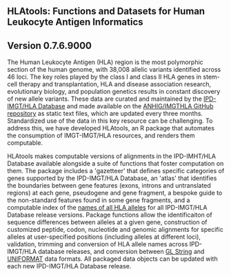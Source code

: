 ## HLAtools: Functions and Datasets for Human Leukocyte Antigen Informatics

## Version 0.7.6.9000

The Human Leukocyte Antigen (HLA) region is the most polymorphic section of the human genome, with 38,008 allelic variants identified across 46 loci. The key roles played by the class I and class II HLA genes in stem-cell therapy and transplantation, HLA and disease association research, evolutionary biology, and population genetics results in constant discovery of new allele variants. These data are curated and maintained by the [IPD-IMGT/HLA Database](https://www.ebi.ac.uk/ipd/imgt/hla/) and made available on the [ANHIG/IMGTHLA GitHub repository](https://github.com/ANHIG/IMGTHLA) as static text files, which are updated every three months. Standardized use of the data in this key resource can be challenging. To address this, we have developed HLAtools, an R package that automates the consumption of IMGT-IMGT/HLA resources, and renders them computable.   

HLAtools makes computable versions of alignments in the IPD-IMHT/HLA Database available alongside a suite of functions that foster computation on them. The package includes a 'gazetteer' that defines specific categories of genes supported by the IPD-IMGT/HLA Database, an 'atlas' that identifies the boundaries between gene features (exons, introns and untranslated regions) at each gene, pseudogene and gene fragment, a bespoke guide to the non-standard features found in some gene fragments, and a computable index of the [names of all HLA alleles](https://github.com/ANHIG/IMGTHLA/tree/Latest/allelelist) for all IPD-IMGT/HLA Database release versions. Package functions allow the identificaiton of sequence differences between alleles at a given gene, construction of customized peptide, codon, nucleotide and genomic alignments for specific alleles at user-specified positions (including alleles at different loci), validation, trimming and conversion of HLA allele names across IPD-IMGT/HLA database releases, and conversion between [GL String](https://glstring.org) and [UNIFORMAT](https://hla-net.eu/tools/uniformate/) data formats. All packaged data objects can be updated with each new IPD-IMGT/HLA Database release. 
